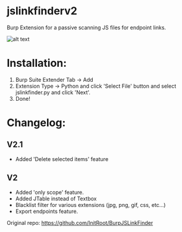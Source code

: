# jslinkfinderv2
Burp Extension for a passive scanning JS files for endpoint links.

![alt text](https://raw.githubusercontent.com/phlmox/jslinkfinderv2/main/scr.PNG)


# Installation:
 
1) Burp Suite Extender Tab -> Add
2) Extension Type -> Python and click 'Select File' button and select jslinkfinder.py and click 'Next'.
3) Done!


# Changelog:

V2.1
-----------
- Added 'Delete selected items' feature

V2
-----------
- Added 'only scope' feature.
- Added JTable instead of Textbox
- Blacklist filter for various extensions (jpg, png, gif, css, etc...)
- Export endpoints feature.

Original repo: https://github.com/InitRoot/BurpJSLinkFinder
